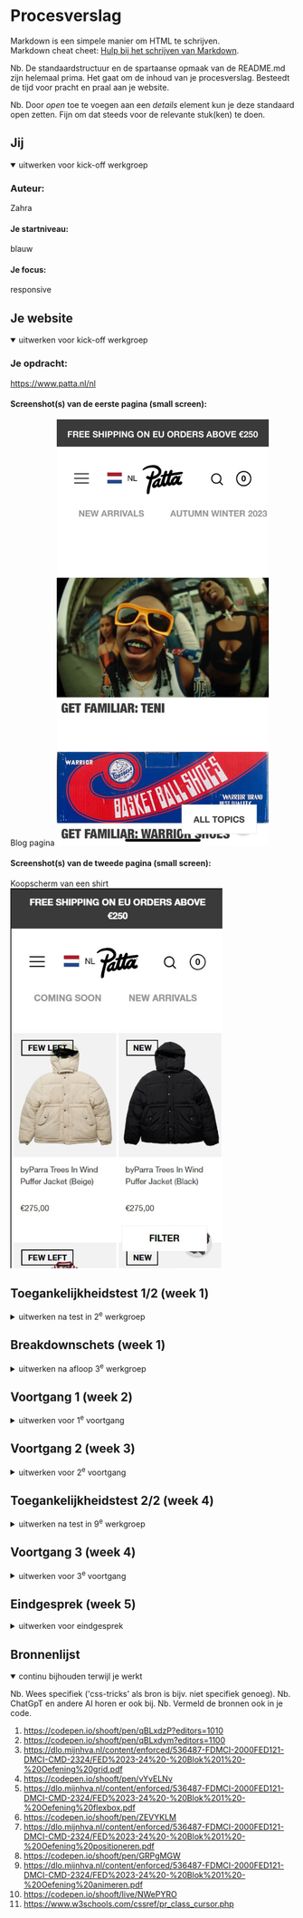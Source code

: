 # Procesverslag
Markdown is een simpele manier om HTML te schrijven.  
Markdown cheat cheet: [Hulp bij het schrijven van Markdown](https://github.com/adam-p/markdown-here/wiki/Markdown-Cheatsheet).

Nb. De standaardstructuur en de spartaanse opmaak van de README.md zijn helemaal prima. Het gaat om de inhoud van je procesverslag. Besteedt de tijd voor pracht en praal aan je website.

Nb. Door *open* toe te voegen aan een *details* element kun je deze standaard open zetten. Fijn om dat steeds voor de relevante stuk(ken) te doen.





## Jij

<details open>
  <summary>uitwerken voor kick-off werkgroep</summary>

  ### Auteur:
  Zahra

  #### Je startniveau:
  blauw

  #### Je focus:
  responsive
 
</details>





## Je website

<details open>
  <summary>uitwerken voor kick-off werkgroep</summary>

  ### Je opdracht:
  https://www.patta.nl/nl

  #### Screenshot(s) van de eerste pagina (small screen): 
  Blog pagina 
  <img src="readme-images/pag1.jpeg" width="375px" alt="blog met artikelen">

  #### Screenshot(s) van de tweede pagina (small screen):
  Koopscherm van een shirt
  <img src="readme-images/pagina2.jpg" width="375px" alt="pagina voor kopen van shirt">
 
</details>



## Toegankelijkheidstest 1/2 (week 1)

<details>
  <summary>uitwerken na test in 2<sup>e</sup> werkgroep</summary>

  ### Bevindingen
Lijst met je bevindingen die in de test naar voren kwamen:
Bij de iconen krijg je niet gelijk te weten wat ze zijn je moet dan paar keer doorklikken wat erg onhandig is.
Sommige images hebben geen alt. Er worden erg weinig headings gebruikt. De foto's in de blog zijn niet duidelijk dat je erop kan klikken.
Bij de woorden in de navigatie zegt hij het soms spellend wat best onduidelijk is.
Bij de blog omdat de woorden door elkaar zitten leest de screenreader het ook niet helemaal goed op een rijtje wat erg verwarrend is als je niet kan zien.  
</details>



## Breakdownschets (week 1)

<details>
  <summary>uitwerken na afloop 3<sup>e</sup> werkgroep</summary>

  ### de hele pagina: 
  <img src="readme-images/helepagina.jpg" width="375px" alt="breakdown van de hele pagina">

  ### dynamisch deel (bijv menu): 
  <img src="readme-images/menu.jpg" width="375px" alt="breakdown van een dynamisch deel">

  ### wellicht nog een dynamisch deel (bijv filter): 
  <img src="readme-images/filter.jpg" width="375px" alt="breakdown van nog een dynamisch deel">

</details>





## Voortgang 1 (week 2)

<details>
  <summary>uitwerken voor 1<sup>e</sup> voortgang</summary>

  ### Stand van zaken
  hier dit ging goed & dit was lastig (neem ook screenshots op van delen van je website en code)

Het begin voor mijn website ging nog wel goed. Ik begon met de scrollende navigatiebar, dit ging goed omdat we dit tijdens de 
opdracht in de les al hadden geleerd dus wist ik wat ik moest doen.
<img src="readme-images/scrollendeNav.jpg" width="375px" alt="ging goed">

Het zetten van de foto's ging goed maar er blijft wel een randje aan de buitenkanten steeds wat niet hoort. Het instellen van de 
font ging ook niet echt goed want ik begreep niet waarom het niet op de text kwam.
<img src="readme-images/moeilijk.jpg" width="375px" alt="ging goed">

@font-face {
	font-family: fontNormaal;
	src: url(Helvetica_Neue_Black.woff2);
}

li h2 {
	font-weight: 900;
	font-family: fontNormaal;
	text-transform: uppercase;
}


  ### Agenda voor meeting
  samen met je groepje opstellen

  | student 1      | student 2          | student 3    | student 4        |
  | ---            | ---                | ---          | ---              |
  | dit bespreken  | en dit             | en ik dit    | en dan ik dat    |
  | en dat ook nog | dit als er tijd is | nog een punt | dit wil ik zeker |
  | ...            | ...                | ...          | ...              |

Student 1:
- mag ik class gebruiken als ik woorden OP een foto wil plaatsen, zo niet? Moet ik dan javascript gebruiken?
- Mn header heeft de randen niet gevuld hoe zorg ik ervoor dat de backgroundcolour daar helemaal gevuld is? 
- Hoe neem ik de rechhterhelft van 1 groto foto in plaats van de hele foto?

student 2:
- Moet je iconen als foto inzetten of namaken in css/java (logo ook)?
- Hoe vul ik de hele pagina met de foto er zijn nu witte randen aan de zijkant?
- Me font doet het niet op mijn text?
- Er zit teveel ruimte tussen de text en foto hoe krijg je dat minder?

  ### Verslag van meeting
  hier na afloop snel de uitkomsten van de meeting vastleggen

  - h2, p en img moeten op deze volgorde en dan fixen met css als nodig is
  - foto gebruiken voor icoon is goed 
  - svg gebruiken kan ook
 

</details>





## Voortgang 2 (week 3)

<details>
  <summary>uitwerken voor 2<sup>e</sup> voortgang</summary>

  ### Stand van zaken
  Het maken van een hamburgermenu is nog best moeilijk en nog niet helemaal gelukt.
  De responsiveness lukt al een beetje met als ik de site groter maak meerdere foto's naast elkaar komen.


  ### Agenda voor meeting
  samen met je groepje opstellen

  | student 1      | student 2          | student 3    | student 4        |
  | ---            | ---                | ---          | ---              |
  | dit bespreken  | en dit             | en ik dit    | en dan ik dat    |
  | en dat ook nog | dit als er tijd is | nog een punt | dit wil ik zeker |
  | ...            | ...                | ...          | ...              |

student 1:
- Wat doet aria label 
- H1 komt na p mag dat
- De backgroundcolour van mn header doet het op de hele pagina, hoe fix ik dit
- qua grootte zijn mn h'tjes en p'tjes juist andersom dus het ziet er raar uit, moet ik dat met css fixen of mag ik het ook in html aanpassen

student 2:
- tekst onder foto, staan nu bij zijkant maar moet er onder
- Ik wil maar 4 colommen als ik site vergroot hoe doe ik dat
- Hoe stop ik de woorden in menu knop
- Als ik site groter maak moet er tekst bij komen in de footer

  ### Verslag van meeting
  hier na afloop snel de uitkomsten van de meeting vastleggen

- als je iets niet wil zien maar wel in screenreader gebruik left tot je niet meer ziet
- voor heading kan je ook aria-label en img gebruiken
- flex-wrap gebruiken om naar andere kant te sturen als te lang
- Grid gerbuiken om de footer te verdelen


</details>





## Toegankelijkheidstest 2/2 (week 4)

<details>
  <summary>uitwerken na test in 9<sup>e</sup> werkgroep</summary>

  ### Bevindingen
  Lijst met je bevindingen die in de test naar voren kwamen (geef ook aan wat er verbeterd is):

Alt teksten kunnen wat specifieker zijn dan ik nu heb, zodat gebruikers die het nodig hebben het beter kunnen gebruiken.
De blog pagina word nu op een rijtje gelezen. Je ziet nu ook dat je erop kan klikken. Sommige headings ben ik nog vergeten bij te doen.
Verder leest de screenreader de site best goed. 

</details>





## Voortgang 3 (week 4)

<details>
  <summary>uitwerken voor 3<sup>e</sup> voortgang</summary>

  ### Stand van zaken
  Iconen willen niet uit elkaar (zijn gestapeld)


  ### Agenda voor meeting
  samen met je groepje opstellen

  | student 1      | student 2          | student 3    | student 4        |
  | ---            | ---                | ---          | ---              |
  | dit bespreken  | en dit             | en ik dit    | en dan ik dat    |
  | en dat ook nog | dit als er tijd is | nog een punt | dit wil ik zeker |
  | ...            | ...                | ...          | ...              |

student 1:
- Hoe zet ik mn logo links en groter zonder mn menu te verpesten. 
- Mn screenreader leest de normale tekst niet. Dus buttons wel maar p niet. 
- Mn slider heeft meerdere fotos die bijna identiek zijn mag ik 1 foto gebruiken voor alles. 
- Mn tweede pagina gaat mis wnr ik het scherm groter maak. De main sections blijven op telefoon formaat

student 2:
- Bij footer section p hoort als site kleiner is niet te zien zijn maar dat gebeurt niet alleen als static weg is maar dan te groot,
- Menu button wil niet boven komen, 
- Header iconen willen niet uit elkaar,
- Hoe hover ik over img dat er dan een andere komt

student 3:
- Ik heb nog: hoe krijg je lijnen tussen de li, hoe krij ik dat de header tevoorschijn komt zodra ik naar boven scrol

  ### Verslag van meeting
- gebruik z-index om dingen over elkaar te laten gaan
- niet alles hoeft lijn eronder als het al duidelijk is
- niet per img postition fixed doen 
- met z-index werken als over hover dan naar boven komt

</details>





## Eindgesprek (week 5)

<details>
  <summary>uitwerken voor eindgesprek</summary>

  ### Je uitkomst - karakteristiek screenshots:
  <img src="./readme-images/pagina1.png" width="375px" alt="uitomst opdracht 1">
  <img src="./readme-images/pagina2vol.jpg" width="375px" alt="uitomst opdracht 1">


  ### Dit ging goed/Heb ik geleerd: 
 Ik heb geleerd hoe ik een site responsive moet maken en hoe ik een hamburgermenu kan maken die animeert.

  <img src="./readme-images/menuNormaal.png" width="375px" alt="top">
  <img src="./readme-images/menuVergroot.png" width="375px" alt="top">


  ### Dit was lastig/Is niet gelukt:
  Wat eerst erg moeilijk ging was een dropdown maken met js erbij ik benoemde steeds de verkeerde dingen
  Waar ik erg veel tijd in moest steken is de header die met de pagina mee gaat het lukte telkens niet om ze 
  goed te positioneren en ook als de site groter of kleiner word ging erg moeilijk en ben daar nogsteeds met het resultaat niet heel blij mee.

  <img src="./readme-images/lookbookMoeilijk.png" width="375px" alt="bummer">
  <img src="./readme-images/headerMoeilijk.png" width="375px" alt="bummer">
</details>





## Bronnenlijst

<details open>
  <summary>continu bijhouden terwijl je werkt</summary>

  Nb. Wees specifiek ('css-tricks' als bron is bijv. niet specifiek genoeg). 
  Nb. ChatGpT en andere AI horen er ook bij.
  Nb. Vermeld de bronnen ook in je code.

  1. https://codepen.io/shooft/pen/qBLxdzP?editors=1010
  2. https://codepen.io/shooft/pen/qBLxdym?editors=1100
  3. https://dlo.mijnhva.nl/content/enforced/536487-FDMCI-2000FED121-DMCI-CMD-2324/FED%2023-24%20-%20Blok%201%20-%20Oefening%20grid.pdf
  4. https://codepen.io/shooft/pen/vYvELNv
  5. https://dlo.mijnhva.nl/content/enforced/536487-FDMCI-2000FED121-DMCI-CMD-2324/FED%2023-24%20-%20Blok%201%20-%20Oefening%20flexbox.pdf
  6. https://codepen.io/shooft/pen/ZEVYKLM
  7. https://dlo.mijnhva.nl/content/enforced/536487-FDMCI-2000FED121-DMCI-CMD-2324/FED%2023-24%20-%20Blok%201%20-%20Oefening%20positioneren.pdf
  8. https://codepen.io/shooft/pen/GRPgMGW
  9. https://dlo.mijnhva.nl/content/enforced/536487-FDMCI-2000FED121-DMCI-CMD-2324/FED%2023-24%20-%20Blok%201%20-%20Oefening%20animeren.pdf
  10. https://codepen.io/shooft/live/NWePYRO
  11. https://www.w3schools.com/cssref/pr_class_cursor.php

</details>